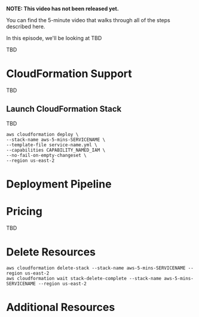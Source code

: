 **NOTE: This video has not been released yet.**

You can find the 5-minute video that walks through all of the steps described here. 

In this episode, we'll be looking at TBD

TBD


# CloudFormation Support
TBD


## Launch CloudFormation Stack

TBD

```
aws cloudformation deploy \
--stack-name aws-5-mins-SERVICENAME \
--template-file service-name.yml \
--capabilities CAPABILITY_NAMED_IAM \
--no-fail-on-empty-changeset \
--region us-east-2
```


# Deployment Pipeline

# Pricing
TBD

# Delete Resources

```
aws cloudformation delete-stack --stack-name aws-5-mins-SERVICENAME --region us-east-2
aws cloudformation wait stack-delete-complete --stack-name aws-5-mins-SERVICENAME --region us-east-2
```

# Additional Resources